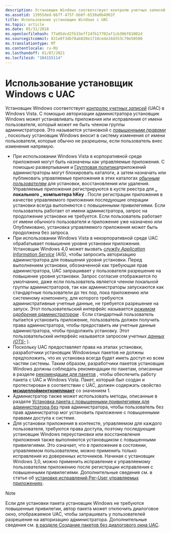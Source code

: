 ```yaml
---
description: Установщик Windows соответствует контролю учетных записей (UAC) в Windows Vista.
ms.assetid: 13955ded-6b7f-475f-bb0f-6530a0b4963f
title: Использование установщик Windows с UAC
ms.topic: article
ms.date: 05/31/2018
ms.openlocfilehash: 77a05dcd2fb33eff24fb17702af1cb306f81002d
ms.sourcegitcommit: 831e8f3db78ab820e1710cede244553c70e50500
ms.translationtype: MT
ms.contentlocale: ru-RU
ms.lasthandoff: 01/07/2021
ms.locfileid: "104155114"
---
```

# <a name="using-windows-installer-with-uac"></a>Использование установщик Windows с UAC

Установщик Windows соответствует [*контролю учетных записей*](u-gly.md) (UAC) в Windows Vista. С помощью авторизации администратора установщик Windows может устанавливать приложения или исправления от имени пользователя, который может не быть членом группы администраторов. Это называется установкой с [*повышенными правами*](e-gly.md) , поскольку установщик Windows вносит в систему изменения от имени пользователя, которые обычно не разрешены, если пользователь внес изменения напрямую.

-   При использовании Windows Vista в корпоративной среде приложения могут быть назначены как управляемые приложения. С помощью развертывания и [Групповая политика](/previous-versions/windows/desktop/Policy/group-policy-start-page)приложений администраторы могут блокировать каталоги, а затем назначать или публиковать управляемые приложения в этих каталогах [*обычным пользователям*](s-gly.md) для установки, восстановления или удаления. Управляемые приложения регистрируются в кусте реестра для **\_ локального \_ компьютера hKey** . После регистрации приложения в качестве управляемого приложения последующие операции установки всегда выполняются с повышенными привилегиями. Если пользователь работает от имени администратора, запрос на продолжение установки не требуется. Если пользователь работает от имени обычного пользователя и приложение уже назначено или Опубликовано, установка управляемого приложения может быть продолжена без запроса.
-   При использовании Windows Vista в некорпоративной среде UAC обрабатывает повышение уровня установки приложения. Установщик Windows 4,0 может вызвать [*службу Application Information Service*](a-gly.md) (AIS), чтобы запросить авторизацию администратора для повышения уровня установки. Перед выполнением установки, обозначенной как требующая прав администратора, UAC запрашивает у пользователя разрешение на повышение уровня установки. Запрос согласия отображается по умолчанию, даже если пользователь является членом локальной группы администраторов, так как администраторы запускаются как стандартные пользователи до тех пор, пока приложению или системному компоненту, для которого требуются административные учетные данные, не требуется разрешение на запуск. Этот пользовательский интерфейс называется [*режимом одобрения администратором*](a-gly.md) . Если стандартный пользователь пытается установить приложение, пользователь должен получить права администратора, чтобы предоставить им учетные данные администратора, чтобы продолжить установку. Этот пользовательский интерфейс называется запросом учетных [*данных (OTS-*](o-gly.md) ).
-   Поскольку UAC предоставляет права на этапах установки, разработчики установщик Windowsных пакетов не должны предположить, что их установка всегда будет иметь доступ ко всем частям системы. Таким образом, разработчики пакетов установщик Windows должны соблюдать рекомендации по пакетам, описанные в разделе [рекомендации для пакетов](guidelines-for-packages.md) , чтобы обеспечить работу пакета с UAC и Windows Vista. Пакет, который был создан и протестирован в соответствии с UAC, должен содержать свойство [**мсидеплойменткомплиант**](msideploymentcompliant.md) со значением 1.
-   Администратор также может использовать методы, описанные в разделе [Установка пакета с повышенными привилегиями для администратора без](installing-a-package-with-elevated-privileges-for-a-non-admin.md) прав администратора, чтобы пользователь без прав администратор мог установить приложение с повышенными правами доступа к системе.
-   Для установки приложения в контексте, управляемом для каждого пользователя, требуются права доступа, поэтому последующие установщик Windows переустановки или восстановления приложения также выполняются установщиком с повышенными привилегиями. Это означает, что в приложение в состоянии, управляемом пользователем, можно применить только исправления из доверенных источников. Начиная с установщик Windows 3,0, можно применить исправление к управляемому пользователем приложению после регистрации исправления с повышенными привилегиями. Дополнительные сведения см. в статье об [установке исправлений Per-User управляемых приложениях](patching-per-user-managed-applications.md).

> [!Note]  
> Если для установки пакета установщик Windows не требуются повышенные привилегии, автор пакета может отключить диалоговое окно, отображаемое UAC, чтобы запрашивать у пользователей разрешение на авторизацию администратора. Дополнительные сведения см. [в разделе Создание пакетов без диалогового окна UAC](authoring-packages-without-the-uac-dialog-box.md).

 

 

 

